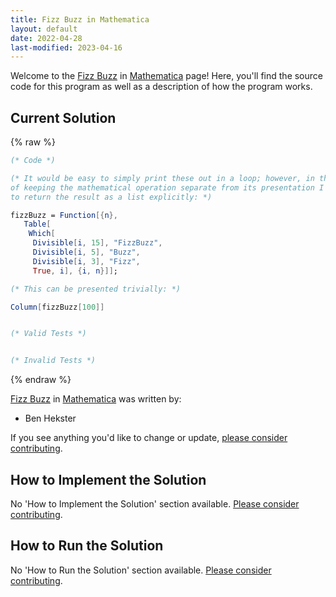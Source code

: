 ```yaml
---
title: Fizz Buzz in Mathematica
layout: default
date: 2022-04-28
last-modified: 2023-04-16
---
```


Welcome to the [Fizz Buzz](https://sampleprograms.io/projects/fizz-buzz) in [Mathematica](https://sampleprograms.io/languages/mathematica) page! Here, you'll find the source code for this program as well as a description of how the program works.

## Current Solution

{% raw %}

```mathematica
(* Code *)

(* It would be easy to simply print these out in a loop; however, in the spirit
of keeping the mathematical operation separate from its presentation I opted
to return the result as a list explicitly: *)

fizzBuzz = Function[{n},
   Table[
    Which[
     Divisible[i, 15], "FizzBuzz",
     Divisible[i, 5], "Buzz",
     Divisible[i, 3], "Fizz",
     True, i], {i, n}]];

(* This can be presented trivially: *)

Column[fizzBuzz[100]]


(* Valid Tests *)


(* Invalid Tests *)
```

{% endraw %}

[Fizz Buzz](https://sampleprograms.io/projects/fizz-buzz) in [Mathematica](https://sampleprograms.io/languages/mathematica) was written by:

- Ben Hekster

If you see anything you'd like to change or update, [please consider contributing](https://github.com/TheRenegadeCoder/sample-programs).

## How to Implement the Solution

No 'How to Implement the Solution' section available. [Please consider contributing](https://github.com/TheRenegadeCoder/sample-programs-website).

## How to Run the Solution

No 'How to Run the Solution' section available. [Please consider contributing](https://github.com/TheRenegadeCoder/sample-programs-website).